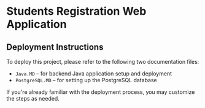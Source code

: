 # Students Registration Web Application

## Deployment Instructions

To deploy this project, please refer to the following two documentation files:

- `Java.MD` – for backend Java application setup and deployment
- `PostgreSQL.MD` – for setting up the PostgreSQL database

If you're already familiar with the deployment process, you may customize the steps as needed.

